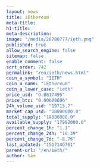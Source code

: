 ```yaml
---
layout: news
title: iEthereum
meta-title: 
h1-title: 
meta-description: 
image: "/media/20780777/ieth.png"
published: true
allow_search_engine: false
sitemap: false
enable_comment: false
sort_order: 742
permalink: "/en/ieth/news.html"
coin_a_symbol: "IETH"
coin_a_name: "iEthereum"
coin_a_lower_case: "ieth"
price_usd: "0.0817495"
price_btc: "0.00000696"
24h_volume_usd: "19715.7"
market_cap_usd: "18000000.0"
total_supply: "18000000.0"
available_supply: "17982000.0"
percent_change_1h: "1.1"
percent_change_24h: "18.39"
percent_change_7d: "-8.76"
last_updated: "1517140761"
parent-url: "/en/ieth/"
author: Sam
---
```


